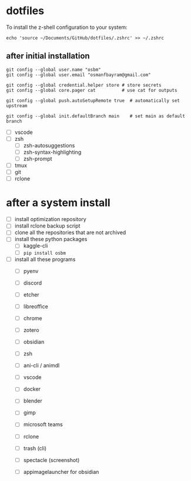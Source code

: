# dotfiles

To install the z-shell configuration to your system:

```
echo 'source ~/Documents/GitHub/dotfiles/.zshrc' >> ~/.zshrc
```


## after initial installation

```
git config --global user.name "osbm"
git config --global user.email "osmanfbayram@gmail.com"

git config --global credential.helper store # store secrets
git config --global core.pager cat          # use cat for outputs

git config --global push.autoSetupRemote true  # automatically set upstream

git config --global init.defaultBranch main    # set main as default branch
```

- [ ] vscode
- [ ] zsh
  - [ ] zsh-autosuggestions
  - [ ] zsh-syntax-highlighting
  - [ ] zsh-prompt
- [ ] tmux
- [ ] git
- [ ] rclone

# after a system install
- [ ] install optimization repository
- [ ] install rclone backup script
- [ ] clone all the repositories that are not archived
- [ ] install these python packages
  - [ ] kaggle-cli
  - [ ] `pip install osbm`
- [ ] install all these programs
  - [ ] pyenv
  - [ ] discord
  - [ ] etcher
  - [ ] libreoffice
  - [ ] chrome
  - [ ] zotero
  - [ ] obsidian
  - [ ] zsh
  - [ ] ani-cli / animdl
  - [ ] vscode
  - [ ] docker
  - [ ] blender
  - [ ] gimp
  - [ ] microsoft teams
  - [ ] rclone
  - [ ] trash (cli)
  - [ ] spectacle (screenshot)
  - [ ] appimagelauncher for obsidian


